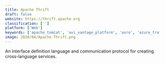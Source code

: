 ```yaml
---
title: Apache Thrift
draft: false 
website: https://thrift.apache.org
classification: ['']
platform: ['Web']
keywords: ['apache_tomcat', 'avi_vantage_platform', 'avro', 'azure_traffic_manager', 'coredns', 'fly', 'messagepack', 'protobuf', 'protocol_buffers', 'scalearc', 'skydns', 'smartstack', 'snapt', 'traefik', 'etcd', 'grpc', 'inetfusion', 'runc']
image: 2020/04/Apache-Thrift.png
---
```

An interface definition language and communication protocol for creating cross-language services.
